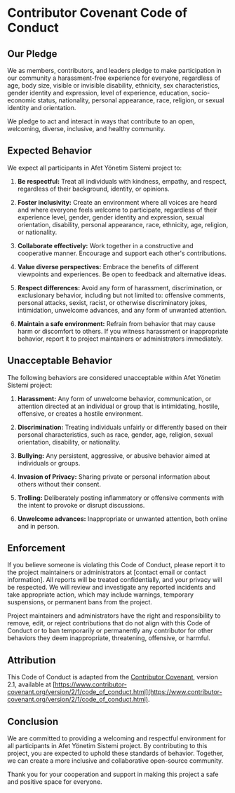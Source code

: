 # Contributor Covenant Code of Conduct

## Our Pledge

We as members, contributors, and leaders pledge to make participation in our community a harassment-free experience for everyone, regardless of age, body size, visible or invisible disability, ethnicity, sex characteristics, gender identity and expression, level of experience, education, socio-economic status, nationality, personal appearance, race, religion, or sexual identity and orientation.

We pledge to act and interact in ways that contribute to an open, welcoming, diverse, inclusive, and healthy community.

## Expected Behavior

We expect all participants in Afet Yönetim Sistemi project to:

1. **Be respectful:** Treat all individuals with kindness, empathy, and respect, regardless of their background, identity, or opinions.

2. **Foster inclusivity:** Create an environment where all voices are heard and where everyone feels welcome to participate, regardless of their experience level, gender, gender identity and expression, sexual orientation, disability, personal appearance, race, ethnicity, age, religion, or nationality.

3. **Collaborate effectively:** Work together in a constructive and cooperative manner. Encourage and support each other's contributions.

4. **Value diverse perspectives:** Embrace the benefits of different viewpoints and experiences. Be open to feedback and alternative ideas.

5. **Respect differences:** Avoid any form of harassment, discrimination, or exclusionary behavior, including but not limited to: offensive comments, personal attacks, sexist, racist, or otherwise discriminatory jokes, intimidation, unwelcome advances, and any form of unwanted attention.

6. **Maintain a safe environment:** Refrain from behavior that may cause harm or discomfort to others. If you witness harassment or inappropriate behavior, report it to project maintainers or administrators immediately.

## Unacceptable Behavior

The following behaviors are considered unacceptable within Afet Yönetim Sistemi project:

1. **Harassment:** Any form of unwelcome behavior, communication, or attention directed at an individual or group that is intimidating, hostile, offensive, or creates a hostile environment.

2. **Discrimination:** Treating individuals unfairly or differently based on their personal characteristics, such as race, gender, age, religion, sexual orientation, disability, or nationality.

3. **Bullying:** Any persistent, aggressive, or abusive behavior aimed at individuals or groups.

4. **Invasion of Privacy:** Sharing private or personal information about others without their consent.

5. **Trolling:** Deliberately posting inflammatory or offensive comments with the intent to provoke or disrupt discussions.

6. **Unwelcome advances:** Inappropriate or unwanted attention, both online and in person.

## Enforcement

If you believe someone is violating this Code of Conduct, please report it to the project maintainers or administrators at [contact email or contact information]. All reports will be treated confidentially, and your privacy will be respected. We will review and investigate any reported incidents and take appropriate action, which may include warnings, temporary suspensions, or permanent bans from the project.

Project maintainers and administrators have the right and responsibility to remove, edit, or reject contributions that do not align with this Code of Conduct or to ban temporarily or permanently any contributor for other behaviors they deem inappropriate, threatening, offensive, or harmful.

## Attribution

This Code of Conduct is adapted from the [Contributor Covenant](https://www.contributor-covenant.org), version 2.1, available at [https://www.contributor-covenant.org/version/2/1/code_of_conduct.html](https://www.contributor-covenant.org/version/2/1/code_of_conduct.html).

## Conclusion

We are committed to providing a welcoming and respectful environment for all participants in Afet Yönetim Sistemi project. By contributing to this project, you are expected to uphold these standards of behavior. Together, we can create a more inclusive and collaborative open-source community.

Thank you for your cooperation and support in making this project a safe and positive space for everyone.
